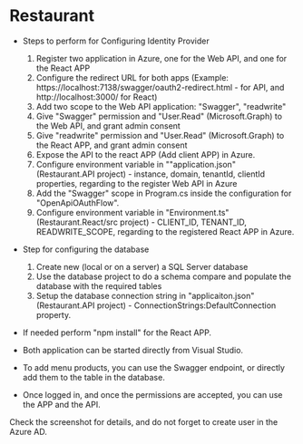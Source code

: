 # Restaurant

- Steps to perform for Configuring Identity Provider
  1. Register two application in Azure, one for the Web API, and one for the React APP
  1. Configure the redirect URL for both apps (Example: https://localhost:7138/swagger/oauth2-redirect.html - for API, and http://localhost:3000/ for React)
  1. Add two scope to the Web API application: "Swagger", "readwrite"	
  1. Give "Swagger" permission and "User.Read" (Microsoft.Graph) to the Web API, and grant admin consent
  1. Give "readwrite" permission and "User.Read" (Microsoft.Graph) to the React APP, and grant admin consent
  1. Expose the API to the react APP (Add client APP) in Azure.
  1. Configure environment variable in ""application.json" (Restaurant.API project) - instance, domain, tenantId, clientId properties, regarding to the register Web API in Azure
  1. Add the "Swagger" scope in Program.cs inside the configuration for "OpenApiOAuthFlow".
  1. Configure environment variable in "Environment.ts" (Restaurant.React/src project) - CLIENT_ID, TENANT_ID, READWRITE_SCOPE, regarding to the registered React APP in Azure.

- Step for configuring the database
  1. Create new (local or on a server) a SQL Server database
  1. Use the database project to do a schema compare and populate the database with the required tables
  1. Setup the database connection string in "applicaiton.json" (Restaurant.API project) - ConnectionStrings:DefaultConnection property.

- If needed perform "npm install" for the React APP.
- Both application can be started directly from Visual Studio.
- To add menu products, you can use the Swagger endpoint, or directly add them to the table in the database.
- Once logged in, and once the permissions are accepted, you can use the APP and the API.

Check the screenshot for details, and do not forget to create user in the Azure AD.
